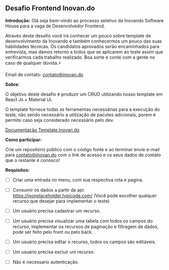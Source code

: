## Desafio Frontend Inovan.do


**Introdução:**
Olá seja bem-vindo ao processo seletivo da Inovando Software House para a vaga de Desenvolvedor Frontend.

Através deste desafio você irá conhecer um pouco sobre template de desenvolvimento da Inovando e também conhecermos um pouco das suas habilidades técnicas.
Os candidatos aprovados serão encaminhados para entrevista, mas damos retorno a todos que se aplicarem ao teste assim que verificarmos cada trabalho realizado.
Boa sorte e conte com a gente no caso de qualquer dúvida.⚡️

Email de contato: contato@inovan.do

**Sobre:**

O objetivo deste desafio é produzir um CRUD utilizando nosso template em React Js + Material Ui. 

O template fornece todas as ferramentas necessárias para a execução do teste, não sendo necessário a utilização de pacotes adicionais, porem é permito caso seja considerado necessário pelo dev.


[Documentação Template Inovan.do](https://github.com/inovando/cra-template-inovando)

**Como participar:**

Crie um repositório público com o código fonte e ao terminar envie e-mail para contato@inovan.do com o link de acesso e os seus dados de contato que o restante é conosco!


**Requisitos:**

- [ ] Criar uma entrada no menu, com sua respectiva rota e pagina.
- [ ] Consumir os dados a partir da api: https://jsonplaceholder.typicode.com/ (Você pode escolher qualquer recurso que desejar para implementar o teste)
- [ ] Um usuário precisa cadastrar um recurso.
- [ ] Um usuário precisa visualizar uma tabela com todos os campos do recurso, implementar os recursos de paginação e filtragem de dados, pode ser feito pelo front ou pelo back.
- [ ] Um usuário precisa editar o recurso, todos os campos são editáveis.
- [ ] Um usuário precisa excluir um recurso.
- [ ] Não é necessario autenticação.


